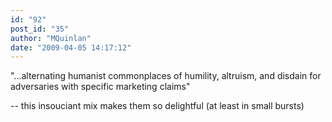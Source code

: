 ```yaml
---
id: "92"
post_id: "35"
author: "MQuinlan"
date: "2009-04-05 14:17:12"
---
```

"...alternating humanist commonplaces of humility, altruism, and disdain for adversaries with specific marketing claims" 

-- this insouciant mix makes them so delightful (at least in small bursts)
